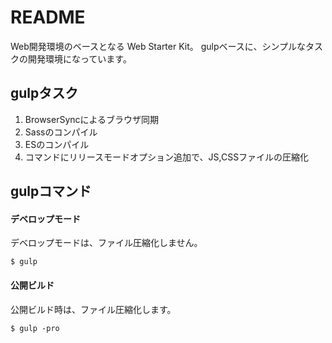 # README


Web開発環境のベースとなる Web Starter Kit。
gulpベースに、シンプルなタスクの開発環境になっています。


## gulpタスク

1. BrowserSyncによるブラウザ同期
1. Sassのコンパイル
1. ESのコンパイル
1. コマンドにリリースモードオプション追加で、JS,CSSファイルの圧縮化


## gulpコマンド

#### デベロップモード
デベロップモードは、ファイル圧縮化しません。
```
$ gulp
```

#### 公開ビルド
公開ビルド時は、ファイル圧縮化します。
```
$ gulp -pro
```

